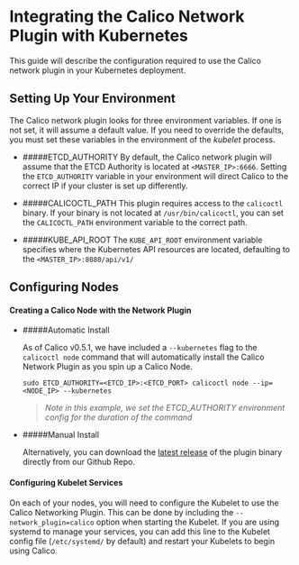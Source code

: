 # Integrating the Calico Network Plugin with Kubernetes

This guide will describe the configuration required to use the Calico network plugin in your Kubernetes deployment.

## Setting Up Your Environment 
   The Calico network plugin looks for three environment variables. If one is not set, it will assume a default value. If you need to override the defaults, you must set these variables in the environment of the _kubelet_ process. 

* #####ETCD_AUTHORITY
   By default, the Calico network plugin will assume that the ETCD Authority is located at `<MASTER_IP>:6666`. Setting the `ETCD_AUTHORITY` variable in your environment will direct Calico to the correct IP if your cluster is set up differently.

* #####CALICOCTL_PATH
   This plugin requires access to the `calicoctl` binary. If your binary is not located at `/usr/bin/calicoctl`, you can set the `CALICOCTL_PATH` environment variable to the correct path.

* #####KUBE_API_ROOT
   The `KUBE_API_ROOT` environment variable specifies where the Kubernetes API resources are located, defaulting to the `<MASTER_IP>:8080/api/v1/`

## Configuring Nodes

#### Creating a Calico Node with the Network Plugin

* #####Automatic Install

   As of Calico v0.5.1, we have included a `--kubernetes` flag to the `calicoctl node` command that will automatically install the Calico Network Plugin as you spin up a Calico Node.
   ```
   sudo ETCD_AUTHORITY=<ETCD_IP>:<ETCD_PORT> calicoctl node --ip=<NODE_IP> --kubernetes
   ```
   >_Note in this example, we set the ETCD_AUTHORITY environment config for the duration of the command_

* #####Manual Install

   Alternatively, you can download the [latest release](https://github.com/Metaswitch/calico-docker/releases/latest) of the plugin binary directly from our Github Repo.

#### Configuring Kubelet Services
   On each of your nodes, you will need to configure the Kubelet to use the Calico Networking Plugin. This can be done by including the `--network_plugin=calico` option when starting the Kubelet. If you are using systemd to manage your services, you can add this line to the Kubelet config file (`/etc/systemd/` by default) and restart your Kubelets to begin using Calico.